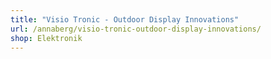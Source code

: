 ```yaml
---
title: "Visio Tronic - Outdoor Display Innovations"
url: /annaberg/visio-tronic-outdoor-display-innovations/
shop: Elektronik
---
```

